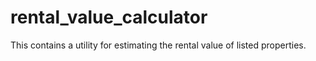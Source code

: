 # rental_value_calculator
This contains a utility for estimating the rental value of listed properties.
